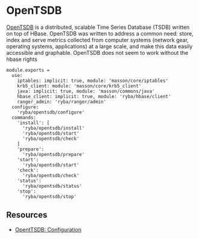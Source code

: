 
# OpenTSDB

[OpenTSDB][website] is a distributed, scalable Time Series Database (TSDB) written on
top of HBase.  OpenTSDB was written to address a common need: store, index
and serve metrics collected from computer systems (network gear, operating
systems, applications) at a large scale, and make this data easily accessible
and graphable.
OpenTSDB does not seem to work without the hbase rights

    module.exports =
      use:
        iptables: implicit: true, module: 'masson/core/iptables'
        krb5_client: module: 'masson/core/krb5_client'
        java: implicit: true, module: 'masson/commons/java'
        hbase_client: implicit: true, module: 'ryba/hbase/client'
        ranger_admin: 'ryba/ranger/admin'
      configure:
        'ryba/opentsdb/configure'
      commands:
        'install': [
          'ryba/opentsdb/install'
          'ryba/opentsdb/start'
          'ryba/opentsdb/check'
        ]
        'prepare':
          'ryba/opentsdb/prepare'
        'start':
          'ryba/opentsdb/start'
        'check':
          'ryba/opentsdb/check'
        'status':
          'ryba/opentsdb/status'
        'stop':
          'ryba/opentsdb/stop'

## Resources

*   [OpentTSDB: Configuration](http://opentsdb.net/docs/build/html/user_guide/configuration.html)

[website]: http://opentsdb.net/
